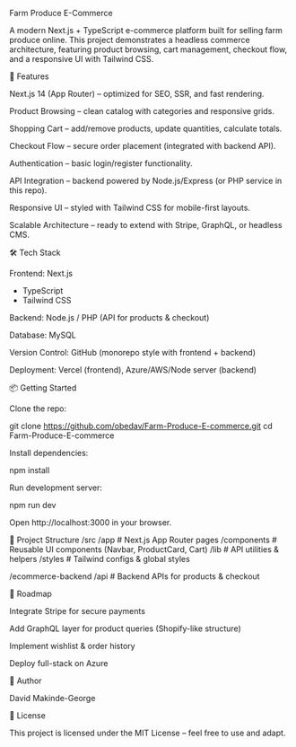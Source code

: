 Farm Produce E-Commerce

A modern Next.js + TypeScript e-commerce platform built for selling farm produce online.
This project demonstrates a headless commerce architecture, featuring product browsing, cart management, checkout flow, and a responsive UI with Tailwind CSS.

🚀 Features

Next.js 14 (App Router) – optimized for SEO, SSR, and fast rendering.

Product Browsing – clean catalog with categories and responsive grids.

Shopping Cart – add/remove products, update quantities, calculate totals.

Checkout Flow – secure order placement (integrated with backend API).

Authentication – basic login/register functionality.

API Integration – backend powered by Node.js/Express (or PHP service in this repo).

Responsive UI – styled with Tailwind CSS for mobile-first layouts.

Scalable Architecture – ready to extend with Stripe, GraphQL, or headless CMS.

🛠️ Tech Stack

Frontend: Next.js
 + TypeScript
 + Tailwind CSS

Backend: Node.js / PHP (API for products & checkout)

Database: MySQL

Version Control: GitHub (monorepo style with frontend + backend)

Deployment: Vercel
 (frontend), Azure/AWS/Node server (backend)

📦 Getting Started

Clone the repo:

git clone https://github.com/obedav/Farm-Produce-E-commerce.git
cd Farm-Produce-E-commerce


Install dependencies:

npm install


Run development server:

npm run dev


Open http://localhost:3000
 in your browser.

📂 Project Structure
/src
  /app          # Next.js App Router pages
  /components   # Reusable UI components (Navbar, ProductCard, Cart)
  /lib          # API utilities & helpers
  /styles       # Tailwind configs & global styles

/ecommerce-backend
  /api          # Backend APIs for products & checkout

🎯 Roadmap

 Integrate Stripe for secure payments

 Add GraphQL layer for product queries (Shopify-like structure)

 Implement wishlist & order history

 Deploy full-stack on Azure

👤 Author

David Makinde-George



📄 License

This project is licensed under the MIT License – feel free to use and adapt.
